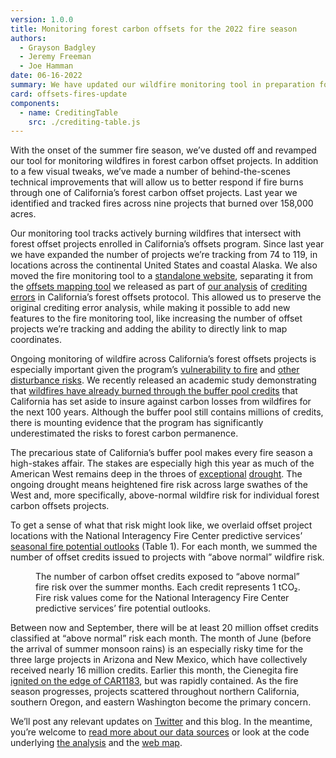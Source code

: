```yaml
---
version: 1.0.0
title: Monitoring forest carbon offsets for the 2022 fire season
authors:
  - Grayson Badgley
  - Jeremy Freeman
  - Joe Hamman
date: 06-16-2022
summary: We have updated our wildfire monitoring tool in preparation for the 2022 fire season.
card: offsets-fires-update
components:
  - name: CreditingTable
    src: ./crediting-table.js
---
```


With the onset of the summer fire season, we’ve dusted off and revamped our tool for monitoring wildfires in forest carbon offset projects. In addition to a few visual tweaks, we’ve made a number of behind-the-scenes technical improvements that will allow us to better respond if fire burns through one of California’s forest carbon offset projects. Last year we identified and tracked fires across nine projects that burned over 158,000 acres.

Our monitoring tool tracks actively burning wildfires that intersect with forest offset projects enrolled in California’s offsets program. Since last year we have expanded the number of projects we’re tracking from 74 to 119, in locations across the continental United States and coastal Alaska. We also moved the fire monitoring tool to a [standalone website](https://carbonplan.org/research/forest-offsets-fires), separating it from the [offsets mapping tool](https://carbonplan.org/research/forest-offsets-crediting) we released as part of [our analysis](https://carbonplan.org/research/forest-offsets-explainer) of [crediting errors](https://doi.org/10.1111/gcb.15943) in California’s forest offsets protocol. This allowed us to preserve the original crediting error analysis, while making it possible to add new features to the fire monitoring tool, like increasing the number of offset projects we’re tracking and adding the ability to directly link to map coordinates.

Ongoing monitoring of wildfire across California’s forest offsets projects is especially important given the program’s [vulnerability to fire](https://grist.org/burning-issue/how-wildfires-could-unravel-californias-climate-progress/) and [other disturbance risks](https://www.nationalgeographic.com/environment/article/forests-as-carbon-offsets-climate-change-has-other-plans). We recently released an academic study demonstrating that [wildfires have already burned through the buffer pool credits](https://www.biorxiv.org/content/10.1101/2022.04.27.488938v2) that California has set aside to insure against carbon losses from wildfires for the next 100 years. Although the buffer pool still contains millions of credits, there is mounting evidence that the program has significantly underestimated the risks to forest carbon permanence.

The precarious state of California’s buffer pool makes every fire season a high-stakes affair. The stakes are especially high this year as much of the American West remains deep in the throes of [exceptional](https://doi.org/10.1038/s41558-022-01290-z) [drought](https://droughtmonitor.unl.edu/). The ongoing drought means heightened fire risk across large swathes of the West and, more specifically, above-normal wildfire risk for individual forest carbon offsets projects.

To get a sense of what that risk might look like, we overlaid offset project locations with the National Interagency Fire Center predictive services’ [seasonal fire potential outlooks](https://www.nifc.gov/nicc/predictive/outlooks/outlooks.htm) (Table 1). For each month, we summed the number of offset credits issued to projects with “above normal” wildfire risk.

<Figure>
  <CreditingTable
    data={[
      ['June', '35.85'],
      ['July', '20.15'],
      ['August', '20.15'],
      ['September', '27.11'],
    ]}
  />
  <TableCaption number={1}>
    The number of carbon offset credits exposed to “above normal” fire risk over
    the summer months. Each credit represents 1 tCO₂. Fire risk values come for
    the National Interagency Fire Center predictive services’ fire potential
    outlooks.
  </TableCaption>
</Figure>

Between now and September, there will be at least 20 million offset credits classified at “above normal” risk each month. The month of June (before the arrival of summer monsoon rains) is an especially risky time for the three large projects in Arizona and New Mexico, which have collectively received nearly 16 million credits. Earlier this month, the Cienegita fire [ignited on the edge of CAR1183](https://carbonplan.org/research/forest-offsets-fires?center=-105.61474546544508,33.169056871856554&zoom=8.721984645558438), but was rapidly contained. As the fire season progresses, projects scattered throughout northern California, southern Oregon, and eastern Washington become the primary concern.

We’ll post any relevant updates on [Twitter](https://twitter.com/carbonplanorg) and this blog. In the meantime, you’re welcome to [read more about our data sources](https://carbonplan.org/research/forest-offsets-fires?methods=true) or look at the code underlying [the analysis](https://github.com/carbonplan/forest-offsets-fires) and the [web map](https://github.com/carbonplan/forest-offsets-web).
